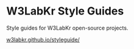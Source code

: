 # W3LabKr Style Guides

Style guides for W3LabKr open-source projects.

[w3labkr.github.io/styleguide/][1]

[1]: https://w3labkr.github.io/styleguide/
